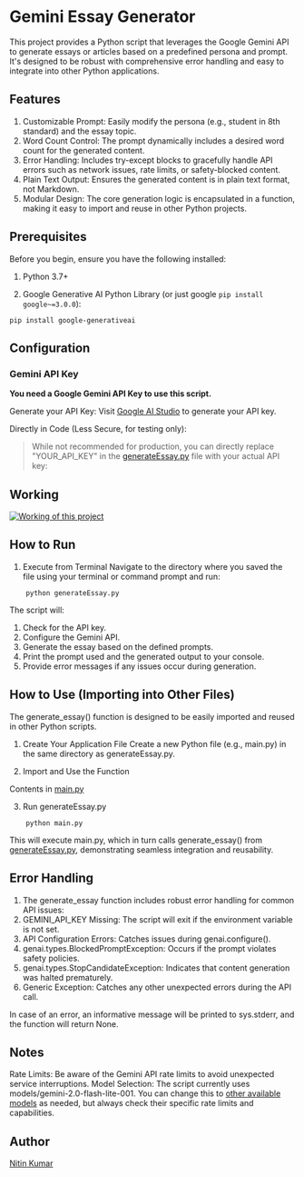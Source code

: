 # Gemini Essay Generator
This project provides a Python script that leverages the Google Gemini API to generate essays or articles based on a predefined persona and prompt. It's designed to be robust with comprehensive error handling and easy to integrate into other Python applications.

## Features
1. Customizable Prompt: Easily modify the persona (e.g., student in 8th standard) and the essay topic.  
2. Word Count Control: The prompt dynamically includes a desired word count for the generated content.  
3. Error Handling: Includes try-except blocks to gracefully handle API errors such as network issues, rate limits, or safety-blocked content.  
4. Plain Text Output: Ensures the generated content is in plain text format, not Markdown.  
5. Modular Design: The core generation logic is encapsulated in a function, making it easy to import and reuse in other Python projects.  

## Prerequisites

Before you begin, ensure you have the following installed:

1. Python 3.7+

2. Google Generative AI Python Library (or just google ```pip install google~=3.0.0```):
```
pip install google-generativeai
```

## Configuration

### Gemini API Key
__You need a Google Gemini API Key to use this script.__

Generate your API Key: Visit [Google AI Studio](https://aistudio.google.com/app/apikey) to generate your API key.

Directly in Code (Less Secure, for testing only):  
> While not recommended for production, you can directly replace "YOUR_API_KEY" in the [generateEssay.py](generateEssay.py) file with your actual API key:

## Working

[![Working of this project](generateEssay_gemini.gif)](generateEssay_gemini.gif)

## How to Run

1. Execute from Terminal
Navigate to the directory where you saved the file using your terminal or command prompt and run:

```
    python generateEssay.py
```
The script will:

1. Check for the API key.  
2. Configure the Gemini API.  
3. Generate the essay based on the defined prompts.
4. Print the prompt used and the generated output to your console.
5. Provide error messages if any issues occur during generation.

## How to Use (Importing into Other Files)
The generate_essay() function is designed to be easily imported and reused in other Python scripts.

1. Create Your Application File
Create a new Python file (e.g., main.py) in the same directory as generateEssay.py.

2. Import and Use the Function

Contents in [main.py](main.py)

3. Run generateEssay.py
```commandline
    python main.py
```

This will execute main.py, which in turn calls generate_essay() from [generateEssay.py](generateEssay.py), demonstrating seamless integration and reusability.

## Error Handling

1. The generate_essay function includes robust error handling for common API issues:
2. GEMINI_API_KEY Missing: The script will exit if the environment variable is not set.
3. API Configuration Errors: Catches issues during genai.configure().
4. genai.types.BlockedPromptException: Occurs if the prompt violates safety policies.
5. genai.types.StopCandidateException: Indicates that content generation was halted prematurely.
6. Generic Exception: Catches any other unexpected errors during the API call.

In case of an error, an informative message will be printed to sys.stderr, and the function will return None.

## Notes
Rate Limits: Be aware of the Gemini API rate limits to avoid unexpected service interruptions.
Model Selection: The script currently uses models/gemini-2.0-flash-lite-001. You can change this to [other available models](https://ai.google.dev/gemini-api/docs/rate-limits) as needed, but always check their specific rate limits and capabilities.

## Author

[Nitin Kumar](https://linkedin.com/in/nitin30kumar/)
